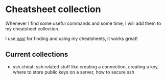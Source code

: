 # Cheatsheet collection

Whenever I find some useful commands and some time, I will add them to my cheatsheet collection.

I use [navi](https://github.com/denisidoro/navi/tree/master) for finding and using my cheatsheets, it works great!

## Current collections

- ssh.cheat: ssh related stuff like creating a connection, creating a key, where to store public keys on a server, how to secure ssh
